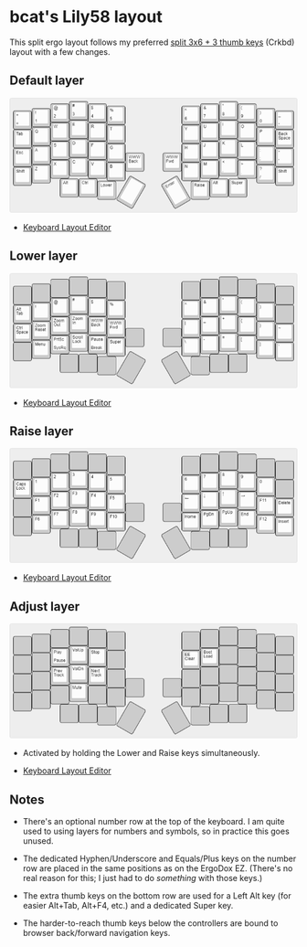 # bcat's Lily58 layout

This split ergo layout follows my preferred [split 3x6 + 3 thumb
keys](/layouts/split_3x6_3/bcat) (Crkbd) layout with a few changes.

## Default layer

![Layout](layer_default.png)

* [Keyboard Layout
  Editor](http://www.keyboard-layout-editor.com/#/gists/e0eb3af65961e9fd612dcff3ddd88e4f)

## Lower layer

![Layout](layer_lower.png)

* [Keyboard Layout
  Editor](http://www.keyboard-layout-editor.com/#/gists/19ad0d3b5d745fbb2818db09740f5a11)

## Raise layer

![Layout](layer_raise.png)

* [Keyboard Layout
  Editor](http://www.keyboard-layout-editor.com/#/gists/912be7955f781cdaf692cc4d4c0b5823)

## Adjust layer

![Layout](layer_adjust.png)

* Activated by holding the Lower and Raise keys simultaneously.

* [Keyboard Layout
  Editor](http://www.keyboard-layout-editor.com/#/gists/8f6a3f08350a9bbe1d414b22bca4e6c7)

## Notes

* There's an optional number row at the top of the keyboard. I am quite used to
  using layers for numbers and symbols, so in practice this goes unused.

* The dedicated Hyphen/Underscore and Equals/Plus keys on the number row are
  placed in the same positions as on the ErgoDox EZ. (There's no real reason for
  this; I just had to do _something_ with those keys.)

* The extra thumb keys on the bottom row are used for a Left Alt key (for easier
  Alt+Tab, Alt+F4, etc.) and a dedicated Super key.

* The harder-to-reach thumb keys below the controllers are bound to browser
  back/forward navigation keys.
